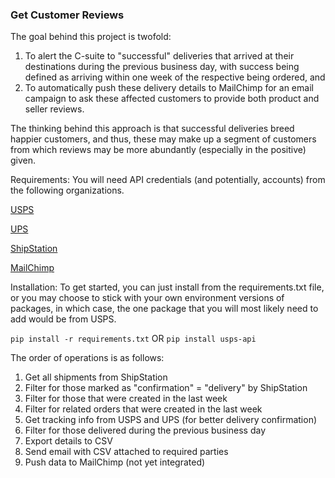 ### Get Customer Reviews

The goal behind this project is twofold:

1) To alert the C-suite to "successful" deliveries that arrived at their destinations during the previous business day, with success being defined as arriving within one week of the respective being ordered, and
2) To automatically push these delivery details to MailChimp for an email campaign to ask these affected customers to provide both product and seller reviews.

The thinking behind this approach is that successful deliveries breed happier customers, and thus, these may make up a segment of customers from which reviews may be more abundantly (especially in the positive) given.

Requirements:
You will need API credentials (and potentially, accounts) from the following organizations.

[USPS](https://www.usps.com/business/web-tools-apis/)

[UPS](https://www.ups.com/upsdeveloperkit?loc=en_US)

[ShipStation](https://ship9.shipstation.com/settings/api)

[MailChimp](https://mailchimp.com/)


Installation:
To get started, you can just install from the requirements.txt file, or you may choose to stick with your own environment versions of packages, in which case, the one package that you will most likely need to add would be from USPS.

`
pip install -r requirements.txt
`
OR
`
pip install usps-api
`

The order of operations is as follows:
1. Get all shipments from ShipStation
2. Filter for those marked as "confirmation" = "delivery" by ShipStation
3. Filter for those that were created in the last week
4. Filter for related orders that were created in the last week
5. Get tracking info from USPS and UPS (for better delivery confirmation)
6. Filter for those delivered during the previous business day
7. Export details to CSV
8. Send email with CSV attached to required parties
9. Push data to MailChimp (not yet integrated)
